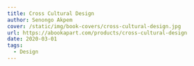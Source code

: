 ```yaml
---
title: Cross Cultural Design
author: Senongo Akpem 
cover: /static/img/book-covers/cross-cultural-design.jpg
url: https://abookapart.com/products/cross-cultural-design
date: 2020-03-01
tags:
  - Design
---
```

